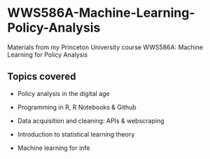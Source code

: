 # WWS586A-Machine-Learning-Policy-Analysis
Materials from my Princeton University course WWS586A: Machine Learning for Policy Analysis

## Topics covered

* Policy analysis in the digital age

* Programming in R, R Notebooks & Github

* Data acquisition and cleaning: APIs & webscraping

* Introduction to statistical learning theory

* Machine learning for infe
